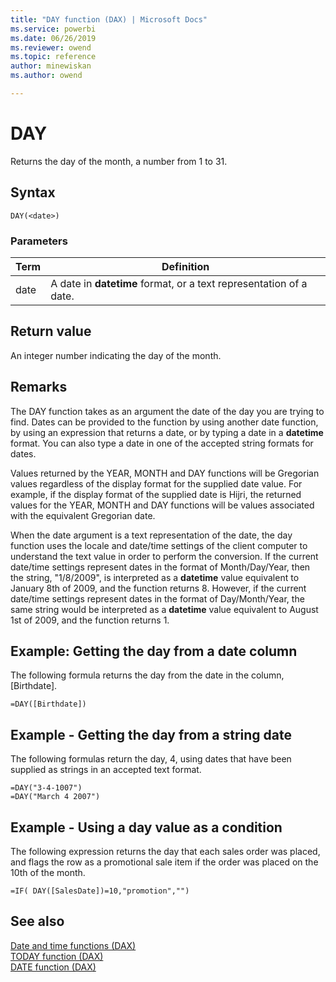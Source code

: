 ```yaml
---
title: "DAY function (DAX) | Microsoft Docs"
ms.service: powerbi 
ms.date: 06/26/2019
ms.reviewer: owend
ms.topic: reference
author: minewiskan
ms.author: owend

---
```

# DAY
Returns the day of the month, a number from 1 to 31.  
  
## Syntax  
  
```dax
DAY(<date>)  
```
  
### Parameters  
  
|Term|Definition|  
|--------|--------------|  
|date|A date in **datetime** format, or a text representation of a date.|  
  
## Return value  
An integer number indicating the day of the month.  
  
## Remarks  
The DAY function takes as an argument the date of the day you are trying to find. Dates can be provided to the function by using another date function, by using an expression that returns a date, or by typing a date in a **datetime** format. You can also type a date in one of the accepted string formats for dates.  
  
Values returned by the YEAR, MONTH and DAY functions will be Gregorian values regardless of the display format for the supplied date value. For example, if the display format of the supplied date is Hijri, the returned values for the YEAR, MONTH and DAY functions will be values associated with the equivalent Gregorian date.  
  
When the date argument is a text representation of the date, the day function uses the locale and date/time settings of the client computer to understand the text value in order to perform the conversion. If the current date/time settings represent dates in the format of Month/Day/Year, then the string, "1/8/2009", is interpreted as a **datetime** value equivalent to January 8th of 2009, and the function returns 8. However, if the current date/time settings represent dates in the format of Day/Month/Year, the same string would be interpreted as a **datetime** value equivalent to August 1st of 2009, and the function returns 1.  
  
## Example: Getting the day from a date column  

The following formula returns the day from the date in the column, [Birthdate].  
  
```dax
=DAY([Birthdate])  
```
  
## Example - Getting the day from a string date  

The following formulas return the day, 4, using dates that have been supplied as strings in an accepted text format.  
  
```dax
=DAY("3-4-1007")  
=DAY("March 4 2007")  
```
  
## Example - Using a day value as a condition  

The following expression returns the day that each sales order was placed, and flags the row as a promotional sale item if the order was placed on the 10th of the month.  
  
```dax
=IF( DAY([SalesDate])=10,"promotion","")  
```
  
## See also  
[Date and time functions &#40;DAX&#41;](date-and-time-functions-dax.md)  
[TODAY function &#40;DAX&#41;](today-function-dax.md)  
[DATE function &#40;DAX&#41;](date-function-dax.md)  
  
